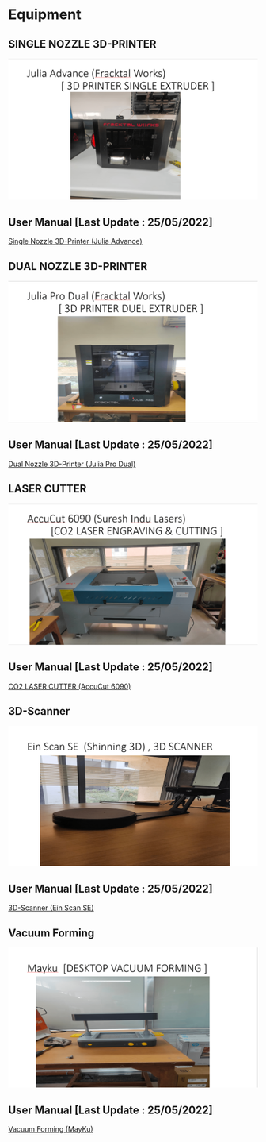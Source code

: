 # Equipment

## SINGLE NOZZLE 3D-PRINTER

![Single Nozzle 3D-Printer](../images/ELL/Single%20Nozzle%203D-Printer.png)

## User Manual [Last Update : 25/05/2022]

[Single Nozzle 3D-Printer (Julia Advance)](../ell/Manuals/Single_Nozzle_3D-Printer%20(Julia%20Advance)%20_User_Manual(25-05-2022).pdf)

## DUAL NOZZLE 3D-PRINTER 

![Dual Nozzle 3D-Printer](../images/ELL/Dual%20Nozzle%203D-Printer.png)

## User Manual [Last Update : 25/05/2022]

[Dual Nozzle 3D-Printer (Julia Pro Dual)](../ell/Manuals/Dual_Nozzle_3D-Printer_(Julia%20Pro%20Dual)%20User_Manual(25-05-2022).pdf)

## LASER CUTTER

![Laser Cutter](../images/ELL/Laser%20Cutter.png)

## User Manual [Last Update : 25/05/2022]

[CO2 LASER CUTTER (AccuCut 6090)](../ell/Manuals/CO2%20Laser_Cutter%20(AccuCut%206090%20)_User_Manual(25-05-2022)..pdf)

## 3D-Scanner 

![3D-Scanner](../images/ELL/3D-Scanner.png)

## User Manual [Last Update : 25/05/2022]

[3D-Scanner (Ein Scan SE)](../ell/Manuals/3D-SCANNER_(Ein%20Scan%20SE)_User%20Manual(25-05-2022).pdf)

## Vacuum Forming

![Vacuum Forming](../images/ELL/Vacuum%20Forming.png)

## User Manual [Last Update : 25/05/2022]

[Vacuum Forming (MayKu)](../ell/Manuals/Vacuum%20forming%20machine%20(MayKu)_User%20Manual(25-05-2022).pdf)